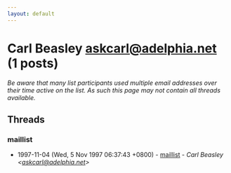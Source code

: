 ```yaml
---
layout: default
---
```


# Carl Beasley <askcarl@adelphia.net> (1 posts)

_Be aware that many list participants used multiple email addresses over their time active on the list. As such this page may not contain all threads available._

## Threads

### maillist
+ 1997-11-04 (Wed, 5 Nov 1997 06:37:43 +0800) - [maillist](/archive/1997/11/1762be9c9e47d518bf4de9c9a4aa827b4131b74906a59b19aee439146594178f) - _Carl Beasley \<askcarl@adelphia.net\>_

